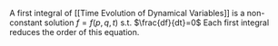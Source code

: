 A first integral of [[Time Evolution of Dynamical Variables]] is a non-constant solution $f=f(p,q,t)$ s.t. $\frac{df}{dt}=0$ 
Each first integral reduces the order of this equation.
